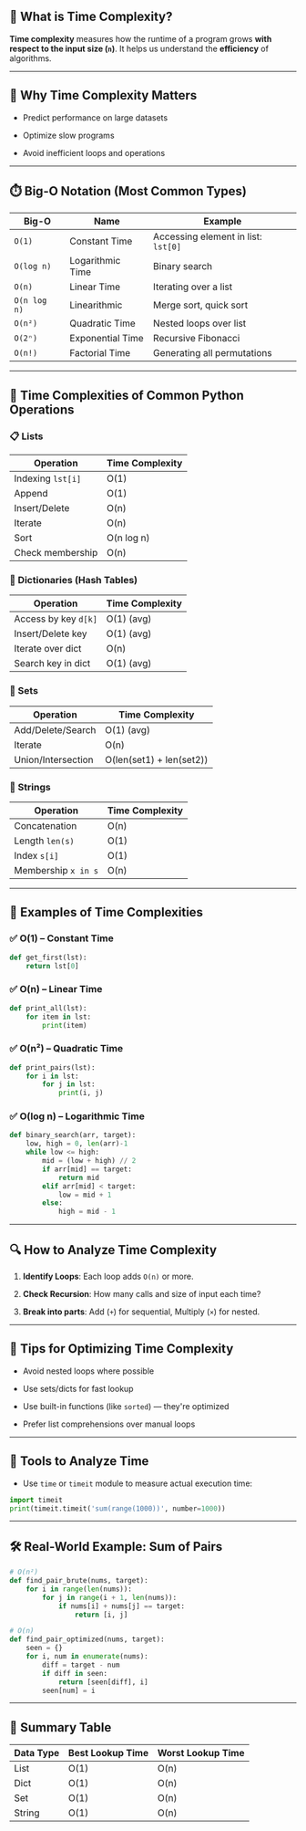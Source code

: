 
## 📌 What is Time Complexity?

**Time complexity** measures how the runtime of a program grows **with respect to the input size (`n`)**. It helps us understand the **efficiency** of algorithms.

---

## 🧠 Why Time Complexity Matters

- Predict performance on large datasets
    
- Optimize slow programs
    
- Avoid inefficient loops and operations
    

---

## ⏱️ Big-O Notation (Most Common Types)

|Big-O|Name|Example|
|---|---|---|
|`O(1)`|Constant Time|Accessing element in list: `lst[0]`|
|`O(log n)`|Logarithmic Time|Binary search|
|`O(n)`|Linear Time|Iterating over a list|
|`O(n log n)`|Linearithmic|Merge sort, quick sort|
|`O(n²)`|Quadratic Time|Nested loops over list|
|`O(2ⁿ)`|Exponential Time|Recursive Fibonacci|
|`O(n!)`|Factorial Time|Generating all permutations|

---

## 🧩 Time Complexities of Common Python Operations

### 📋 Lists

|Operation|Time Complexity|
|---|---|
|Indexing `lst[i]`|O(1)|
|Append|O(1)|
|Insert/Delete|O(n)|
|Iterate|O(n)|
|Sort|O(n log n)|
|Check membership|O(n)|

### 📖 Dictionaries (Hash Tables)

|Operation|Time Complexity|
|---|---|
|Access by key `d[k]`|O(1) (avg)|
|Insert/Delete key|O(1) (avg)|
|Iterate over dict|O(n)|
|Search key in dict|O(1) (avg)|

### 🧬 Sets

|Operation|Time Complexity|
|---|---|
|Add/Delete/Search|O(1) (avg)|
|Iterate|O(n)|
|Union/Intersection|O(len(set1) + len(set2))|

### 🧵 Strings

|Operation|Time Complexity|
|---|---|
|Concatenation|O(n)|
|Length `len(s)`|O(1)|
|Index `s[i]`|O(1)|
|Membership `x in s`|O(n)|

---

## 🧮 Examples of Time Complexities

### ✅ O(1) – Constant Time

```python
def get_first(lst):
    return lst[0]
```

### ✅ O(n) – Linear Time

```python
def print_all(lst):
    for item in lst:
        print(item)
```

### ✅ O(n²) – Quadratic Time

```python
def print_pairs(lst):
    for i in lst:
        for j in lst:
            print(i, j)
```

### ✅ O(log n) – Logarithmic Time

```python
def binary_search(arr, target):
    low, high = 0, len(arr)-1
    while low <= high:
        mid = (low + high) // 2
        if arr[mid] == target:
            return mid
        elif arr[mid] < target:
            low = mid + 1
        else:
            high = mid - 1
```

---

## 🔍 How to Analyze Time Complexity

1. **Identify Loops**: Each loop adds `O(n)` or more.
    
2. **Check Recursion**: How many calls and size of input each time?
    
3. **Break into parts**: Add (`+`) for sequential, Multiply (`×`) for nested.
    

---

## 🧠 Tips for Optimizing Time Complexity

- Avoid nested loops where possible
    
- Use sets/dicts for fast lookup
    
- Use built-in functions (like `sorted`) — they're optimized
    
- Prefer list comprehensions over manual loops
    

---

## 🧪 Tools to Analyze Time

- Use `time` or `timeit` module to measure actual execution time:
    

```python
import timeit
print(timeit.timeit('sum(range(1000))', number=1000))
```

---

## 🛠️ Real-World Example: Sum of Pairs

```python
# O(n²)
def find_pair_brute(nums, target):
    for i in range(len(nums)):
        for j in range(i + 1, len(nums)):
            if nums[i] + nums[j] == target:
                return [i, j]

# O(n)
def find_pair_optimized(nums, target):
    seen = {}
    for i, num in enumerate(nums):
        diff = target - num
        if diff in seen:
            return [seen[diff], i]
        seen[num] = i
```

---

## 🏁 Summary Table

|Data Type|Best Lookup Time|Worst Lookup Time|
|---|---|---|
|List|O(1)|O(n)|
|Dict|O(1)|O(n)|
|Set|O(1)|O(n)|
|String|O(1)|O(n)|

